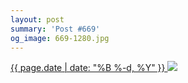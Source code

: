 ```yaml
---
layout: post
summary: 'Post #669'
og_image: 669-1280.jpg
---
```


<p>
 <time>
  <a href="/669">
   {{ page.date | date: "%B %-d, %Y" }}
  </a>
 </time>
 <a href="/669">
  <img sizes="(min-width: 700px) 50vw, calc(100vw - 2rem)" src="{{ site.assets_url }}/669-640.jpg" srcset="{{ site.assets_url }}/669-320.jpg 320w, {{ site.assets_url }}/669-640.jpg 640w, {{ site.assets_url }}/669-960.jpg 960w, {{ site.assets_url }}/669-1280.jpg 1280w"/>
 </a>
</p>
